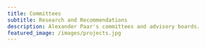 ```yaml
---
title: Committees
subtitle: Research and Recommendations
description: Alexander Paar's committees and advisory boards.
featured_image: /images/projects.jpg
---
```



